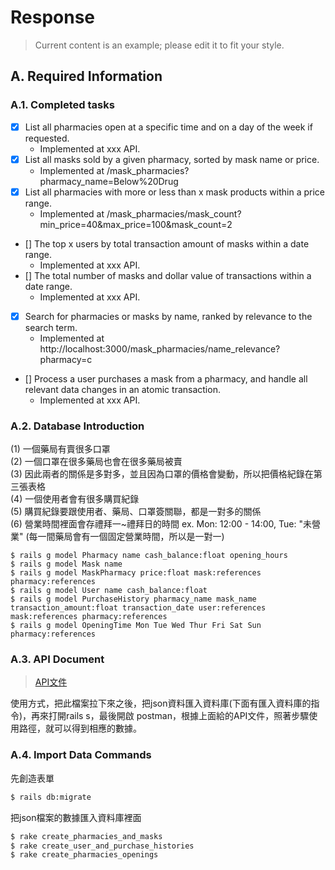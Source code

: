 # Response
> Current content is an example; please edit it to fit your style.
## A. Required Information
### A.1. Completed tasks
- [x] List all pharmacies open at a specific time and on a day of the week if requested.
  - Implemented at xxx API.
- [x] List all masks sold by a given pharmacy, sorted by mask name or price.
  - Implemented at /mask_pharmacies?pharmacy_name=Below%20Drug
- [x] List all pharmacies with more or less than x mask products within a price range.
  - Implemented at /mask_pharmacies/mask_count?min_price=40&max_price=100&mask_count=2
- [] The top x users by total transaction amount of masks within a date range.
  - Implemented at xxx API.
- [] The total number of masks and dollar value of transactions within a date range.
  - Implemented at xxx API.
- [x] Search for pharmacies or masks by name, ranked by relevance to the search term.
  - Implemented at http://localhost:3000/mask_pharmacies/name_relevance?pharmacy=c
- [] Process a user purchases a mask from a pharmacy, and handle all relevant data changes in an atomic transaction.
  - Implemented at xxx API.


### A.2. Database Introduction

(1) 一個藥局有賣很多口罩   
(2) 一個口罩在很多藥局也會在很多藥局被賣   
(3) 因此兩者的關係是多對多，並且因為口罩的價格會變動，所以把價格紀錄在第三張表格   
(4) 一個使用者會有很多購買紀錄    
(5) 購買紀錄要跟使用者、藥局、口罩簽關聯，都是一對多的關係   
(6) 營業時間裡面會存禮拜一~禮拜日的時間 ex. Mon: 12:00 - 14:00, Tue: "未營業" (每一間藥局會有一個固定營業時間，所以是一對一)   

```shell
$ rails g model Pharmacy name cash_balance:float opening_hours
$ rails g model Mask name
$ rails g model MaskPharmacy price:float mask:references pharmacy:references
$ rails g model User name cash_balance:float
$ rails g model PurchaseHistory pharmacy_name mask_name transaction_amount:float transaction_date user:references mask:references pharmacy:references
$ rails g model OpeningTime Mon Tue Wed Thur Fri Sat Sun pharmacy:references  
```

### A.3. API Document

> [API文件](https://hackmd.io/@BNE3ZSQ9QRW2ChNzpkH3mw/SkFKD2xZ2)

使用方式，把此檔案拉下來之後，把json資料匯入資料庫(下面有匯入資料庫的指令)，再來打開rails s，最後開啟 postman，根據上面給的API文件，照著步驟使用路徑，就可以得到相應的數據。


### A.4. Import Data Commands

先創造表單
```bash
$ rails db:migrate
```

把json檔案的數據匯入資料庫裡面
```bash
$ rake create_pharmacies_and_masks 
$ rake create_user_and_purchase_histories  
$ rake create_pharmacies_openings
```




